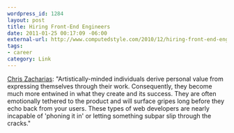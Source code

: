 ```yaml
--- 
wordpress_id: 1284
layout: post
title: Hiring Front-End Engineers
date: 2011-01-25 00:17:09 -06:00
external-url: http://www.computedstyle.com/2010/12/hiring-front-end-engineers.html
tags:
- career
category: Link
---
```

 <a href="http://www.computedstyle.com/2010/12/hiring-front-end-engineers.html">Chris Zacharias</a>: "Artistically-minded individuals derive personal value from expressing themselves through their work. Consequently, they become much more entwined in what they create and its success. They are often emotionally tethered to the product and will surface gripes long before they echo back from your users. These types of web developers are nearly incapable of 'phoning it in' or letting something subpar slip through the cracks."
